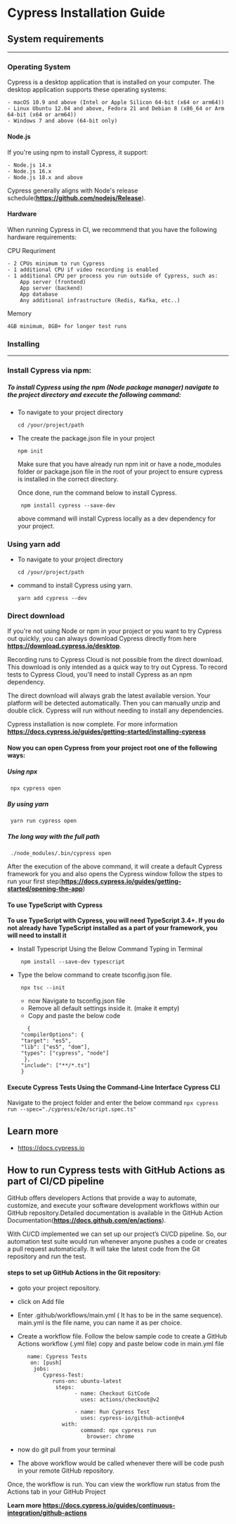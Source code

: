 # Cypress Installation Guide

## System requirements
---
### Operating System

 Cypress is a desktop application that is installed on your computer. The desktop application supports these operating systems:

    - macOS 10.9 and above (Intel or Apple Silicon 64-bit (x64 or arm64))
    - Linux Ubuntu 12.04 and above, Fedora 21 and Debian 8 (x86_64 or Arm 64-bit (x64 or arm64))
    - Windows 7 and above (64-bit only)

 #### Node.js

   If you're using npm to install Cypress, it support:
 

    - Node.js 14.x
    - Node.js 16.x
    - Node.js 18.x and above

  Cypress generally aligns with Node's release schedule(**https://github.com/nodejs/Release**).
 
#### Hardware

   When running Cypress in CI, we recommend that you have the following hardware requirements:
   
 CPU Requriment
 
    - 2 CPUs minimum to run Cypress
    - 1 additional CPU if video recording is enabled
    - 1 additional CPU per process you run outside of Cypress, such as:
        App server (frontend)
        App server (backend)
        App database
        Any additional infrastructure (Redis, Kafka, etc..)

   Memory

    4GB minimum, 8GB+ for longer test runs

###  Installing
  ---
 ### Install Cypress via npm:
  
   ##### To install Cypress using the npm (Node package manager) navigate to the project directory and execute the following command:

  - To navigate to your project directory
     ```
     cd /your/project/path
     ```
  - The create the package.json file in your project
     ```
     npm init
     ```
      Make sure that you have already run npm init or have a node_modules folder or package.json file in the root of your project to  ensure cypress is installed in the correct directory.

    Once done, run the command below to install Cypress.

     ```
      npm install cypress --save-dev
     ```
    above command will install Cypress locally as a dev dependency for your project.

 ### Using yarn add
   - To navigate to your project directory
     ```
     cd /your/project/path
     ```
   - command to install Cypress using yarn.
     ```
     yarn add cypress --dev
     ```

 ### Direct download
  If you're not using Node or npm in your project or you want to try Cypress out quickly, you can always download Cypress directly from here **https://download.cypress.io/desktop**.

  
   Recording runs to Cypress Cloud is not possible from the direct download. This download is only intended as a quick way to try out Cypress. To record tests to Cypress Cloud, you'll need to install Cypress as an npm dependency.
  
  The direct download will always grab the latest available version. Your platform will be detected automatically.
  Then you can manually unzip and double click. Cypress will run without needing to install any dependencies.

  Cypress installation is now complete.
  For more information **https://docs.cypress.io/guides/getting-started/installing-cypress**

#### Now you can open Cypress from your project root one of the following ways:

 ##### Using npx
 
     npx cypress open
   
 ##### By using yarn
 
     yarn run cypress open
   
 ##### The long way with the full path
 
     ./node_modules/.bin/cypress open
    
   After the execution of the above command, it will create a default Cypress framework for you and also opens the Cypress window
   follow the stpes to run your first step(**https://docs.cypress.io/guides/getting-started/opening-the-app**)

#### To use TypeScript with Cypress

**To use TypeScript with Cypress, you will need TypeScript 3.4+. If you do not already have TypeScript installed as a part of your framework, you will need to install it**

  - Install Typescript Using the Below Command Typing in Terminal

      ```
       npm install --save-dev typescript
      ```
  - Type the below command to create tsconfig.json file.

      ```
       npx tsc --init
      ```
    - now Navigate to tsconfig.json file
    - Remove all default settings inside it. (make it empty)
    - Copy and paste the below code
    
    ```
       {
     "compilerOptions": {
     "target": "es5",
     "lib": ["es5", "dom"],
     "types": ["cypress", "node"]
      },
     "include": ["**/*.ts"]
     }
    ``` 
#### Execute Cypress Tests Using the Command-Line Interface Cypress CLI
   Navigate to the project folder and enter the below command
    ```
     npx cypress run --spec="./cypress/e2e/script.spec.ts"
    ```

## Learn more
 
 * https://docs.cypress.io


## How to run Cypress tests with GitHub Actions as part of CI/CD pipeline

  GitHub offers developers Actions that provide a way to automate, customize, and execute your software development workflows within our GitHub repository.Detailed documentation is available in the GitHub Action Documentation(**https://docs.github.com/en/actions**).

  With CI/CD implemented we can set up our project’s CI/CD pipeline. So, our automation test suite would run whenever anyone pushes a code or creates a pull request automatically. It will take the latest code from the Git repository and run the test.

  #### steps to set up GitHub Actions in the Git repository:

   - goto your project repository.
   - click on Add file
   - Enter .github/workflows/main.yml ( It has to be in the same sequence). main.yml is the file name, 
      you can name it as per choice.
   - Create a workflow file.
       Follow the below sample code to create a GitHub Actions workflow (.yml file)
       copy and paste below code in main.yml file
 
       ```
          name: Cypress Tests
           on: [push]
            jobs:
               Cypress-Test:
                  runs-on: ubuntu-latest
                   steps:
                         - name: Checkout GitCode
                           uses: actions/checkout@v2
 
                         - name: Run Cypress Test
                           uses: cypress-io/github-action@v4
                     with:
                           command: npx cypress run
                             browser: chrome
       ```
   -  now do git pull from your terminal
   - The above workflow would be called whenever there will be code push in your remote GitHub repository.

   Once, the workflow is run. You can view the workflow run status from the Actions tab in your GitHub Project 

   **Learn more https://docs.cypress.io/guides/continuous-integration/github-actions**
